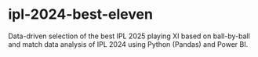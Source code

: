 # ipl-2024-best-eleven
Data-driven selection of the best IPL 2025 playing XI based on ball-by-ball and match data analysis of IPL 2024 using Python (Pandas) and Power BI.
